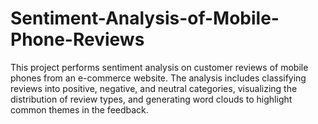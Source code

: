 # Sentiment-Analysis-of-Mobile-Phone-Reviews
This project performs sentiment analysis on customer reviews of mobile phones from an e-commerce website. The analysis includes classifying reviews into positive, negative, and neutral categories, visualizing the distribution of review types, and generating word clouds to highlight common themes in the feedback.
